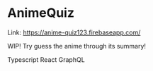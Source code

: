 # AnimeQuiz

Link: https://anime-quiz123.firebaseapp.com/

WIP! Try guess the anime through its summary!

Typescript React GraphQL
